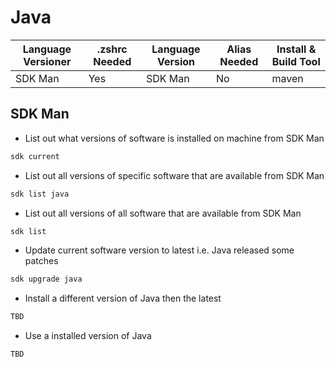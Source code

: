 # Java

| Language Versioner | .zshrc Needed | Language Version | Alias Needed | Install & Build Tool |
| ------------------ | ------------- | ---------------- | ------------ | -------------------- |
| SDK Man            | Yes           | SDK Man          | No           | maven                |

## SDK Man

- List out what versions of software is installed on machine from SDK Man

```bash
sdk current
```

- List out all versions of specific software that are available from SDK Man

```bash
sdk list java
```

- List out all versions of all software that are available from SDK Man

```bash
sdk list
```

- Update current software version to latest i.e. Java released some patches

```bash
sdk upgrade java
```

- Install a different version of Java then the latest

```bash
TBD
```

- Use a installed version of Java

```bash
TBD
```
